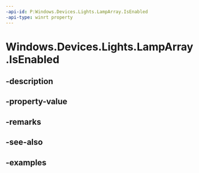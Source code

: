 ```yaml
---
-api-id: P:Windows.Devices.Lights.LampArray.IsEnabled
-api-type: winrt property
---
```


<!-- Property syntax.
public bool IsEnabled { get;  set; }
-->

# Windows.Devices.Lights.LampArray.IsEnabled

## -description

## -property-value

## -remarks

## -see-also

## -examples

